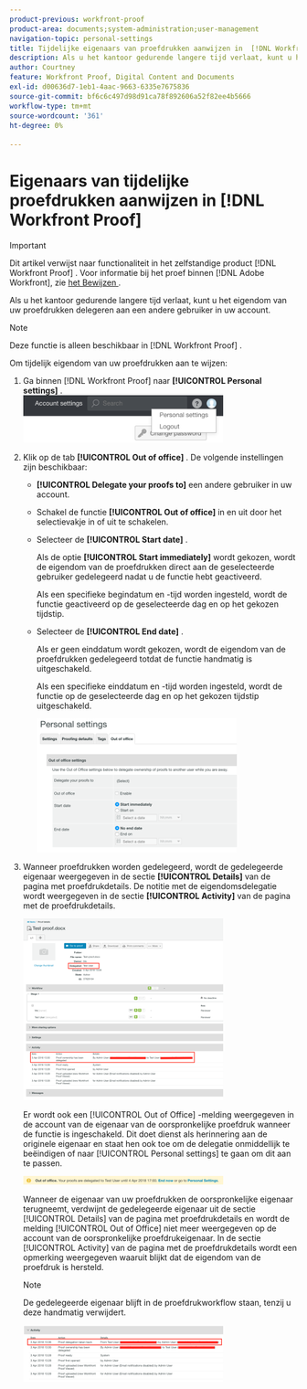 ```yaml
---
product-previous: workfront-proof
product-area: documents;system-administration;user-management
navigation-topic: personal-settings
title: Tijdelijke eigenaars van proefdrukken aanwijzen in  [!DNL Workfront Proof]
description: Als u het kantoor gedurende langere tijd verlaat, kunt u het eigendom van uw proefdrukken delegeren aan een andere gebruiker in uw account.
author: Courtney
feature: Workfront Proof, Digital Content and Documents
exl-id: d00636d7-1eb1-4aac-9663-6335e7675836
source-git-commit: bf6c6c497d98d91ca78f892606a52f82ee4b5666
workflow-type: tm+mt
source-wordcount: '361'
ht-degree: 0%

---
```


# Eigenaars van tijdelijke proefdrukken aanwijzen in [!DNL Workfront Proof]

>[!IMPORTANT]
>
>Dit artikel verwijst naar functionaliteit in het zelfstandige product [!DNL Workfront Proof] . Voor informatie bij het proef binnen [!DNL Adobe Workfront], zie [ het Bewijzen ](../../../review-and-approve-work/proofing/proofing.md).

Als u het kantoor gedurende langere tijd verlaat, kunt u het eigendom van uw proefdrukken delegeren aan een andere gebruiker in uw account.

>[!NOTE]
>
>Deze functie is alleen beschikbaar in [!DNL Workfront Proof] .

Om tijdelijk eigendom van uw proefdrukken aan te wijzen:

1. Ga binnen [!DNL Workfront Proof] naar **[!UICONTROL Personal settings]** .\
   ![ persoonlijk-settings.png ](assets/personal-settings-350x83.png)

1. Klik op de tab **[!UICONTROL Out of office]** . De volgende instellingen zijn beschikbaar:

   * **[!UICONTROL Delegate your proofs to]** een andere gebruiker in uw account.
   * Schakel de functie **[!UICONTROL Out of office]** in en uit door het selectievakje in of uit te schakelen.
   * Selecteer de **[!UICONTROL Start date]** .

     Als de optie **[!UICONTROL Start immediately]** wordt gekozen, wordt de eigendom van de proefdrukken direct aan de geselecteerde gebruiker gedelegeerd nadat u de functie hebt geactiveerd.

     Als een specifieke begindatum en -tijd worden ingesteld, wordt de functie geactiveerd op de geselecteerde dag en op het gekozen tijdstip.

   * Selecteer de **[!UICONTROL End date]** .

     Als er geen einddatum wordt gekozen, wordt de eigendom van de proefdrukken gedelegeerd totdat de functie handmatig is uitgeschakeld.

     Als een specifieke einddatum en -tijd worden ingesteld, wordt de functie op de geselecteerde dag en op het gekozen tijdstip uitgeschakeld.

     ![ uit-van-bureau-options.png ](assets/out-of-office-options-350x234.png)

1. Wanneer proefdrukken worden gedelegeerd, wordt de gedelegeerde eigenaar weergegeven in de sectie **[!UICONTROL Details]** van de pagina met proefdrukdetails. De notitie met de eigendomsdelegatie wordt weergegeven in de sectie **[!UICONTROL Activity]** van de pagina met de proefdrukdetails.

   ![ activiteit-sectie-Gedelegeerde.png ](assets/activity-section-delegated-350x318.png)

   Er wordt ook een [!UICONTROL Out of Office] -melding weergegeven in de account van de eigenaar van de oorspronkelijke proefdruk wanneer de functie is ingeschakeld. Dit doet dienst als herinnering aan de originele eigenaar en staat hen ook toe om de delegatie onmiddellijk te beëindigen of naar [!UICONTROL Personal settings] te gaan om dit aan te passen.

   ![ bericht-op-account.png ](assets/notification-on-account-350x15.png)

   Wanneer de eigenaar van uw proefdrukken de oorspronkelijke eigenaar terugneemt, verdwijnt de gedelegeerde eigenaar uit de sectie [!UICONTROL Details] van de pagina met proefdrukdetails en wordt de melding [!UICONTROL Out of Office] niet meer weergegeven op de account van de oorspronkelijke proefdrukeigenaar. In de sectie [!UICONTROL Activity] van de pagina met de proefdrukdetails wordt een opmerking weergegeven waaruit blijkt dat de eigendom van de proefdruk is hersteld.

   >[!NOTE]
   >
   >De gedelegeerde eigenaar blijft in de proefdrukworkflow staan, tenzij u deze handmatig verwijdert.

   ![[!UICONTROL activity-section-taken-back].png ](assets/activity-section-taken-back-350x99.png)
